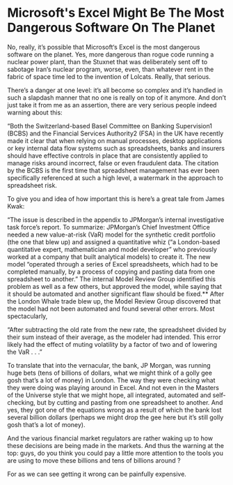 <!-- http://www.forbes.com/sites/timworstall/2013/02/13/microsofts-excel-might-be-the-most-dangerous-software-on-the-planet/ -->

# Microsoft's Excel Might Be The Most Dangerous Software On The Planet

No, really, it’s possible that Microsoft‘s Excel is the most dangerous software on the planet. Yes, more dangerous than rogue code running a nuclear power plant, than the Stuxnet that was deliberately sent off to sabotage Iran‘s nuclear program, worse, even, than whatever rent in the fabric of space time led to the invention of Lolcats. Really, that serious.

There’s a danger at one level: it’s all become so complex and it’s handled in such a slapdash manner that no one is really on top of it anymore. And don’t just take it from me as an assertion, there are very serious people indeed warning about this:

“Both the Switzerland-based Basel Committee on Banking Supervision1 (BCBS) and the Financial Services Authority2 (FSA) in the UK have recently made it clear that when relying on manual processes, desktop applications or key internal data flow systems such as spreadsheets, banks and insurers should have effective controls in place that are consistently applied to manage risks around incorrect, false or even fraudulent data. The citation by the BCBS is the first time that spreadsheet management has ever been specifically referenced at such a high level, a watermark in the approach to spreadsheet risk.

To give you and idea of how important this is here’s a great tale from James Kwak:

“The issue is described in the appendix to JPMorgan’s internal investigative task force’s report. To summarize: JPMorgan’s Chief Investment Office needed a new value-at-risk (VaR) model for the synthetic credit portfolio (the one that blew up) and assigned a quantitative whiz (“a London-based quantitative expert, mathematician and model developer” who previously worked at a company that built analytical models) to create it. The new model “operated through a series of Excel spreadsheets, which had to be completed manually, by a process of copying and pasting data from one spreadsheet to another.” The internal Model Review Group identified this problem as well as a few others, but approved the model, while saying that it should be automated and another significant flaw should be fixed.** After the London Whale trade blew up, the Model Review Group discovered that the model had not been automated and found several other errors. Most spectacularly,

“After subtracting the old rate from the new rate, the spreadsheet divided by their sum instead of their average, as the modeler had intended. This error likely had the effect of muting volatility by a factor of two and of lowering the VaR . . .”

To translate that into the vernacular, the bank, JP Morgan, was running huge bets (tens of billions of dollars, what we might think of a golly gee gosh that’s a lot of money) in London. The way they were checking what they were doing was playing around in Excel. And not even in the Masters of the Universe style that we might hope, all integrated, automated and self-checking, but by cutting and pasting from one spreadsheet to another. And yes, they got one of the equations wrong as a result of which the bank lost several billion dollars (perhaps we might drop the gee here but it’s still golly gosh that’s a lot of money).

And the various financial market regulators are rather waking up to how these decisions are being made in the markets. And thus the warning at the top: guys, do you think you could pay a little more attention to the tools you are using to move these billions and tens of billions around ?

For as we can see getting it wrong can be painfully expensive.